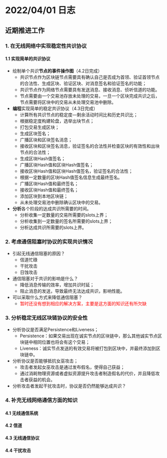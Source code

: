 # 2022/04/01 日志

## 近期推进工作

### 1. 在无线网络中实现稳定性共识协议

#### 1.1 实现简单的共识协议

* 绘制单个共识**节点的事件操作图**（4.2日完成）
  * 共识节点作为区块链节点需要具有确认自己是否成为首领、验证首领节点的合法性、生成区块、验证区块、对消息签名和验证签名的功能；
  * 共识节点作为网络节点需要具有发送消息、接收消息、侦听信道的功能。 
  * 节点需要由一个交易池存放未处理的交易，一旦一个区块完成共识之后，节点需要将区块中的交易从未处理交易池中删除。
* **编程**实现简单的稳定共识协议（4.3日完成）
  * 计算所有共识节点的稳定度—剩余活动时间比和历史共识比；
  * 根据稳定度构建轮盘，选举出块节点；
  * 打包交易生成区块；
  * 生成区块签名；
  * 广播区块和区块签名消息；
  * 接收区块和区块签名消息，验证签名的合法性并检查区块的有效性和出块节点的合法性；
  * 生成区块Hash值签名；
  * 广播区块Hash值和区块Hash值签名；
  * 接收区块Hash值和区块Hash值签名，验证签名的合法性；
  * 根据一定数量的区块Hash值签名信息生成最终签名。
  * 广播区块Hash值和最终签名；
  * 接收区块Hash值和最终签名；
  * 添加区块到本地区块链；
  * 从未处理交易池中删除确认区块中的交易。
* **分析**各个阶段的达成共识所需要的时间。
  * 分析收集一定数量的交易所需要的slots上界；
  * 分析收集到一定数量的签名所需要的slots上界；
  * 分析达成共识所需要的slots上界。

### 2. 考虑通信阻塞时协议的实现共识情况
* 引起无线通信阻塞的原因？
  * 信道忙碌
  * 干扰攻击
  * 日蚀攻击
* 通信阻塞对于共识的影响是什么？
  * 降低消息传输的效率，增加共识时延；
  * 阻止消息的发送，导致最终无法达成共识，影响性能。
* 可以采取什么方式来降低通信阻塞？
  * <font color = red>暂时还没有想到相应的解决方案，主要是这方面的知识还有所欠缺</font>

### 3. 分析稳定无线区块链协议的安全性
* 分析协议是否满足Persistence和Liveness；
  * Persistence：如果交易出现在诚实节点的区块链中，那么其他诚实节点区块链中相同位置也将会有这个交易；
  * Liveness：诚实节点发送的有效交易将被打包到区块中，并最终添加到区块链中。
* 分析协议是否能够抵抗女巫攻击；
  * 攻击者发起女巫攻击是通过发布假名，使得自己获益；
  * 通过消耗物理资源或者虚拟资源提升攻击者制造假名的代价，并且降低攻击者获益的机会。
* 分析攻击者发起干扰攻击时，协议是否仍然能够达成共识？

### 4. 补充无线网络通信方面的知识

#### 4.1 无线通信系统

#### 4.2 信道

#### 4.3 无线通信协议

#### 4.4 干扰攻击